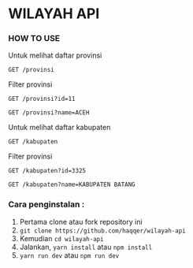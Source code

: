 WILAYAH API
===================
### HOW TO USE
Untuk melihat daftar provinsi 

``` GET /provinsi ```

Filter provinsi

```GET /provinsi?id=11```

```GET /provinsi?name=ACEH```

Untuk melihat daftar kabupaten

``` GET /kabupaten ```

Filter provinsi

```GET /kabupaten?id=3325```

```GET /kabupaten?name=KABUPATEN BATANG```

### Cara penginstalan :
1. Pertama clone atau fork repository ini
2. ```git clone https://github.com/haqqer/wilayah-api```
3. Kemudian ```cd wilayah-api```
4. Jalankan, ```yarn install``` atau ```npm install```
5. ```yarn run dev``` atau ```npm run dev``` 